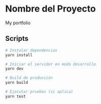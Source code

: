 # Nombre del Proyecto

My portfolio

## Scripts

```bash
# Instalar dependencias
yarn install

# Iniciar el servidor en modo desarrollo
yarn dev

# Build de producción
yarn build

# Ejecutar pruebas (si aplica)
yarn test
```
